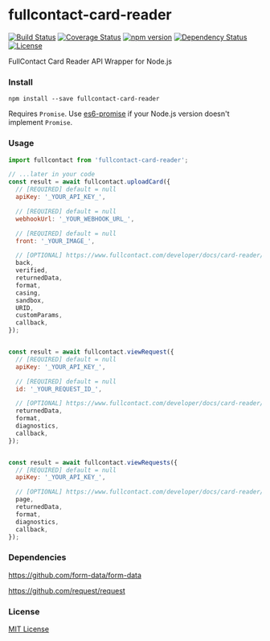 # fullcontact-card-reader
[![Build Status](https://travis-ci.org/joonhocho/fullcontact-card-reader.svg?branch=master)](https://travis-ci.org/joonhocho/fullcontact-card-reader)
[![Coverage Status](https://coveralls.io/repos/github/joonhocho/fullcontact-card-reader/badge.svg?branch=master)](https://coveralls.io/github/joonhocho/fullcontact-card-reader?branch=master)
[![npm version](https://badge.fury.io/js/fullcontact-card-reader.svg)](https://badge.fury.io/js/fullcontact-card-reader)
[![Dependency Status](https://david-dm.org/joonhocho/fullcontact-card-reader.svg)](https://david-dm.org/joonhocho/fullcontact-card-reader)
[![License](http://img.shields.io/:license-mit-blue.svg)](http://doge.mit-license.org)


FullContact Card Reader API Wrapper for Node.js


### Install
```
npm install --save fullcontact-card-reader
```

Requires `Promise`. Use [es6-promise](https://github.com/stefanpenner/es6-promise) if your Node.js version doesn't implement `Promise`.


### Usage
```javascript
import fullcontact from 'fullcontact-card-reader';

// ...later in your code
const result = await fullcontact.uploadCard({
  // [REQUIRED] default = null
  apiKey: '_YOUR_API_KEY_',

  // [REQUIRED] default = null
  webhookUrl: '_YOUR_WEBHOOK_URL_',

  // [REQUIRED] default = null
  front: '_YOUR_IMAGE_',

  // [OPTIONAL] https://www.fullcontact.com/developer/docs/card-reader/#upload-card
  back,
  verified,
  returnedData,
  format,
  casing,
  sandbox,
  URID,
  customParams,
  callback,
});


const result = await fullcontact.viewRequest({
  // [REQUIRED] default = null
  apiKey: '_YOUR_API_KEY_',

  // [REQUIRED] default = null
  id: '_YOUR_REQUEST_ID_',

  // [OPTIONAL] https://www.fullcontact.com/developer/docs/card-reader/#view-single-request
  returnedData,
  format,
  diagnostics,
  callback,
});


const result = await fullcontact.viewRequests({
  // [REQUIRED] default = null
  apiKey: '_YOUR_API_KEY_',

  // [OPTIONAL] https://www.fullcontact.com/developer/docs/card-reader/#view-requests
  page,
  returnedData,
  format,
  diagnostics,
  callback,
});

```

### Dependencies

https://github.com/form-data/form-data

https://github.com/request/request


### License

[MIT License](https://github.com/joonhocho/fullcontact-card-reader/blob/master/LICENSE)
